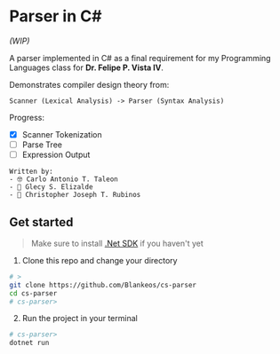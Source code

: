 # Parser in C#

_(WIP)_

A parser implemented in C# as a final requirement for my Programming Languages class for **Dr. Felipe P. Vista IV**.

Demonstrates compiler design theory from:

```
Scanner (Lexical Analysis) -> Parser (Syntax Analysis)
```

Progress:

- [x] Scanner Tokenization
- [ ] Parse Tree
- [ ] Expression Output

```
Written by:
- 🤓 Carlo Antonio T. Taleon
- 👧 Glecy S. Elizalde
- 🤠 Christopher Joseph T. Rubinos
```

## Get started

> Make sure to install [.Net SDK](https://dotnet.microsoft.com/en-us/download) if you haven't yet

1. Clone this repo and change your directory

```sh
# >
git clone https://github.com/Blankeos/cs-parser
cd cs-parser
# cs-parser>
```

2. Run the project in your terminal

```sh
# cs-parser>
dotnet run
```
